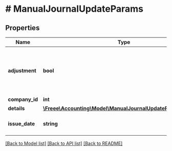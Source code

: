 # # ManualJournalUpdateParams

## Properties

Name | Type | Description | Notes
------------ | ------------- | ------------- | -------------
**adjustment** | **bool** | 決算整理仕訳フラグ（falseまたは未指定の場合: 日常仕訳） | [optional] 
**company_id** | **int** | 事業所ID | 
**details** | [**\Freee\Accounting\Model\ManualJournalUpdateParamsDetails[]**](ManualJournalUpdateParamsDetails.md) |  | 
**issue_date** | **string** | 発生日 (yyyy-mm-dd) | 

[[Back to Model list]](../../README.md#documentation-for-models) [[Back to API list]](../../README.md#documentation-for-api-endpoints) [[Back to README]](../../README.md)


